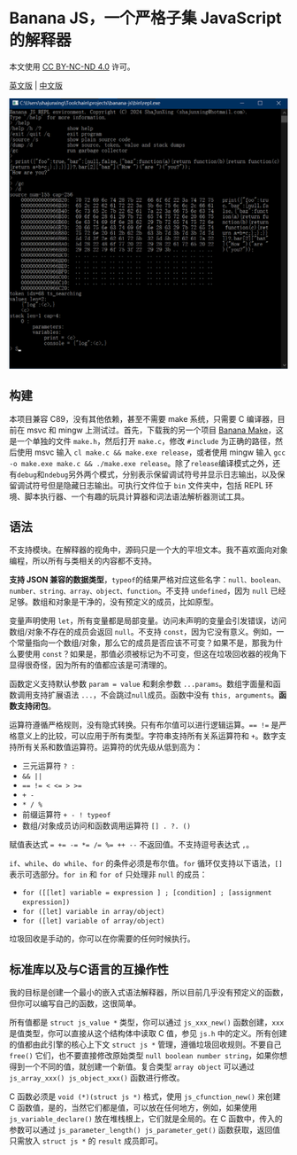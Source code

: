 # Banana JS，一个严格子集 JavaScript 的解释器

本文使用 [CC BY-NC-ND 4.0](https://creativecommons.org/licenses/by-nc-nd/4.0/) 许可。

[英文版](README.md) | [中文版](README_zhCN.md)

![REPL截图](screenshot.png "REPL截图")

## 构建

本项目兼容 C89，没有其他依赖，甚至不需要 make 系统，只需要 C 编译器，目前在 msvc 和 mingw 上测试过。首先，下载我的另一个项目 [Banana Make](https://github.com/shajunxing/banana-make)，这是一个单独的文件 `make.h`，然后打开 `make.c`，修改 `#include` 为正确的路径，然后使用 msvc 输入 `cl make.c && make.exe release`，或者使用 mingw 输入 `gcc -o make.exe make.c && ./make.exe release`。除了`release`编译模式之外，还有`debug`和`ndebug`另外两个模式，分别表示保留调试符号并显示日志输出，以及保留调试符号但是隐藏日志输出。可执行文件位于 `bin` 文件夹中，包括 REPL 环境、脚本执行器、一个有趣的玩具计算器和词法语法解析器测试工具。

## 语法

不支持模块。在解释器的视角中，源码只是一个大的平坦文本。我不喜欢面向对象编程，所以所有与类相关的内容都不支持。

**支持 JSON 兼容的数据类型**，`typeof`的结果严格对应这些名字：`null、boolean、number、string、array、object、function`。不支持 `undefined`，因为 `null` 已经足够。数组和对象是干净的，没有预定义的成员，比如原型。

变量声明使用 `let`，所有变量都是局部变量。访问未声明的变量会引发错误，访问数组/对象不存在的成员会返回 `null`。不支持 `const`，因为它没有意义。例如，一个常量指向一个数组/对象，那么它的成员是否应该不可变？如果不是，那我为什么要使用 `const`？如果是，那值必须被标记为不可变，但这在垃圾回收器的视角下显得很奇怪，因为所有的值都应该是可清理的。

函数定义支持默认参数 `param = value` 和剩余参数 `...params`。数组字面量和函数调用支持扩展语法 `...`，不会跳过`null`成员。函数中没有 `this, arguments`。**函数支持闭包**。

运算符遵循严格规则，没有隐式转换。只有布尔值可以进行逻辑运算。`== !=` 是严格意义上的比较，可以应用于所有类型。字符串支持所有关系运算符和 `+`。数字支持所有关系和数值运算符。运算符的优先级从低到高为：

- 三元运算符 `? :`
- `&& ||`
- `== != < <= > >=`
- `+ -`
- `* / %`
- 前缀运算符 `+ - ! typeof`
- 数组/对象成员访问和函数调用运算符 `[] . ?. ()`

赋值表达式 `= += -= *= /= %= ++ --` 不返回值。不支持逗号表达式 `,`。

`if`、`while`、`do while`、`for` 的条件必须是布尔值。`for` 循环仅支持以下语法，`[]` 表示可选部分。`for in` 和 `for of` 只处理非 `null` 的成员：

- `for ([[let] variable = expression ] ; [condition] ; [assignment expression])`
- `for ([let] variable in array/object)`
- `for ([let] variable of array/object)`

垃圾回收是手动的，你可以在你需要的任何时候执行。

## 标准库以及与C语言的互操作性

我的目标是创建一个最小的嵌入式语法解释器，所以目前几乎没有预定义的函数，但你可以编写自己的函数，这很简单。

所有值都是 `struct js_value *` 类型，你可以通过 `js_xxx_new()` 函数创建，`xxx` 是值类型，你可以直接从这个结构体中读取 C 值，参见 `js.h` 中的定义。所有创建的值都由此引擎的核心上下文 `struct js *` 管理，遵循垃圾回收规则。不要自己 `free()` 它们，也不要直接修改原始类型 `null boolean number string`，如果你想得到一个不同的值，就创建一个新值。复合类型 `array object` 可以通过 `js_array_xxx() js_object_xxx()` 函数进行修改。

C 函数必须是 `void (*)(struct js *)` 格式，使用 `js_cfunction_new()` 来创建 C 函数值，是的，当然它们都是值，可以放在任何地方，例如，如果使用 `js_variable_declare()` 放在堆栈根上，它们就是全局的。在 C 函数中，传入的参数可以通过 `js_parameter_length() js_parameter_get()` 函数获取，返回值只需放入 `struct js *` 的 `result` 成员即可。

